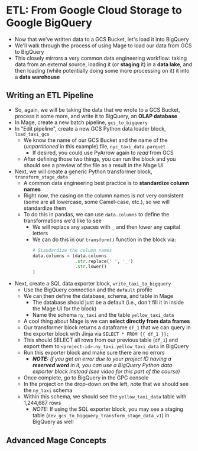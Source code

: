 # ETL: From Google Cloud Storage to Google BigQuery
- Now that we've written data to a GCS Bucket, let's load it into BigQuery
- We'll walk through the process of using Mage to load our data from GCS to BigQuery
- This closely mirrors a very common data engineering workflow: taking data from an external source, loading it (or **staging** it) in a **data lake**, and then loading (while potentially doing some more processing on it) it into a **data warehouse**

## Writing an ETL Pipeline
- So, again, we will be taking the data that we wrote to a GCS Bucket, process it some more, and write it to BigQuery, an **OLAP database**
- In Mage, create a new batch pipeline, `gcs_to_bigquery`
- In "Edit pipeline", create a new GCS Python data loader block, `load_taxi_gcs`
    - We know the name of our GCS Bucket and the name of the (*unpartitioned* in this example) file, `nyc_taxi_data.parquet`
        - If desired, you could use PyArrow again to *read* from GCS
    - After defining those two things, you can run the block and you should see a preview of the file as a result in the Mage UI
- Next, we will create a generic Python transformer block, `transform_stage_data`
    - A common data engineering best practice is to **standardize column names**
    - Right now, the casing on the column names is not very consistent (some are all lowercase, some Camel-case, etc.), so we will standardize them
    - To do this in pandas, we can use `data.columns` to define the transformations we'd like to see
        - We will replace any spaces with `_` and then lower any capital letters
        - We can do this in our `transform()` function in the block via:
            ```Python
            # Standardize the column names
            data.columns = (data.columns
                            .str.replace(' ', '_')
                            .str.lower()
            )
            ```
- Next, create a SQL data exporter block, `write_taxi_to_bigquery`
    - Use the BigQuery connection and the `default` profile
    - We can then define the database, schema, and table in Mage
        - The database should just be a default (i.e., don't fill it in inside the Mage UI for the block)
        - Name the schema `ny_taxi` and the table `yellow_taxi_data`
    - A cool thing about Mage is we can **select directly from data frames**
    - Our transformer block returns a dataframe `df_1` that we can query in the exporter block with Jinja via `SELECT * FROM {{ df_1 }};`
    - This should SELECT all rows from our previous table (`df_1`) and export them to `<project-id>.ny_taxi.yellow_taxi_data` in BigQuery
    - Run this exporter block and make sure there are no errors
        - ***NOTE:*** *If you get an error due to your project ID having a **reserved word** in it, you can use a BigQuery Python data exporter block instead (see video for this part of the course)*
    - Once complete, go to BigQuery in the GPC console
    - In the project on the drop-down on the left, note that we should see the `ny_taxi` schema
    - Within this schema, we should see the `yellow_taxi_data` table with 1,244,687 rows
        - *NOTE:* If using the SQL exporter block, you may see a staging table (`dev_gcs_to_bigquery_transform_stage_data_v1`) in BigQuery as well


## Advanced Mage Concepts